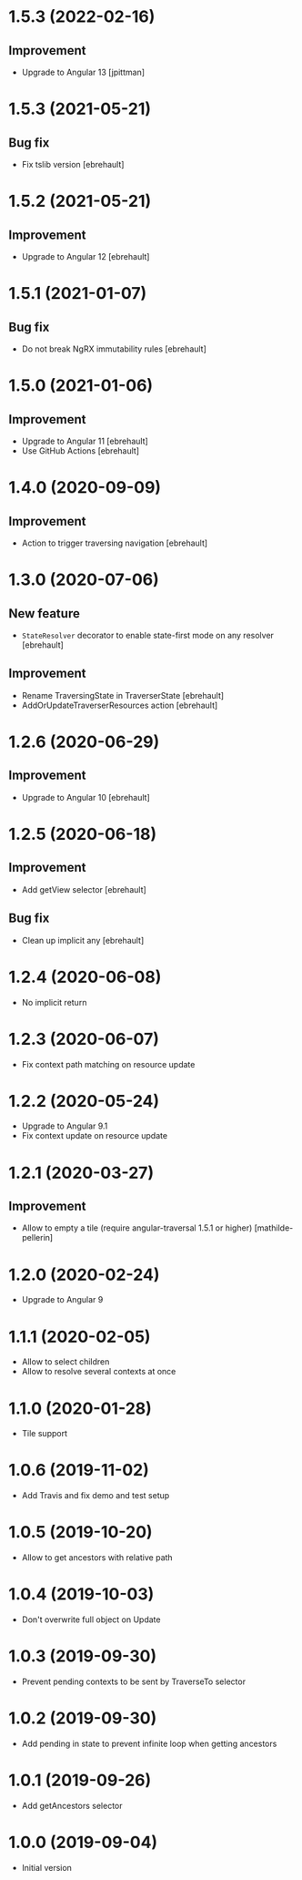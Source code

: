 # 1.5.3 (2022-02-16)

## Improvement

-   Upgrade to Angular 13 [jpittman]

# 1.5.3 (2021-05-21)

## Bug fix

-   Fix tslib version [ebrehault]

# 1.5.2 (2021-05-21)

## Improvement

-   Upgrade to Angular 12 [ebrehault]

# 1.5.1 (2021-01-07)

## Bug fix

-   Do not break NgRX immutability rules [ebrehault]

# 1.5.0 (2021-01-06)

## Improvement

-   Upgrade to Angular 11 [ebrehault]
-   Use GitHub Actions [ebrehault]

# 1.4.0 (2020-09-09)

## Improvement

-   Action to trigger traversing navigation [ebrehault]

# 1.3.0 (2020-07-06)

## New feature

-   `StateResolver` decorator to enable state-first mode on any resolver [ebrehault]

## Improvement

-   Rename TraversingState in TraverserState [ebrehault]
-   AddOrUpdateTraverserResources action [ebrehault]

# 1.2.6 (2020-06-29)

## Improvement

-   Upgrade to Angular 10 [ebrehault]

# 1.2.5 (2020-06-18)

## Improvement

-   Add getView selector [ebrehault]

## Bug fix

-   Clean up implicit any [ebrehault]

# 1.2.4 (2020-06-08)

-   No implicit return

# 1.2.3 (2020-06-07)

-   Fix context path matching on resource update

# 1.2.2 (2020-05-24)

-   Upgrade to Angular 9.1
-   Fix context update on resource update

# 1.2.1 (2020-03-27)

## Improvement

-   Allow to empty a tile (require angular-traversal 1.5.1 or higher) [mathilde-pellerin]

# 1.2.0 (2020-02-24)

-   Upgrade to Angular 9

# 1.1.1 (2020-02-05)

-   Allow to select children
-   Allow to resolve several contexts at once

# 1.1.0 (2020-01-28)

-   Tile support

# 1.0.6 (2019-11-02)

-   Add Travis and fix demo and test setup

# 1.0.5 (2019-10-20)

-   Allow to get ancestors with relative path

# 1.0.4 (2019-10-03)

-   Don't overwrite full object on Update

# 1.0.3 (2019-09-30)

-   Prevent pending contexts to be sent by TraverseTo selector

# 1.0.2 (2019-09-30)

-   Add pending in state to prevent infinite loop when getting ancestors

# 1.0.1 (2019-09-26)

-   Add getAncestors selector

# 1.0.0 (2019-09-04)

-   Initial version

